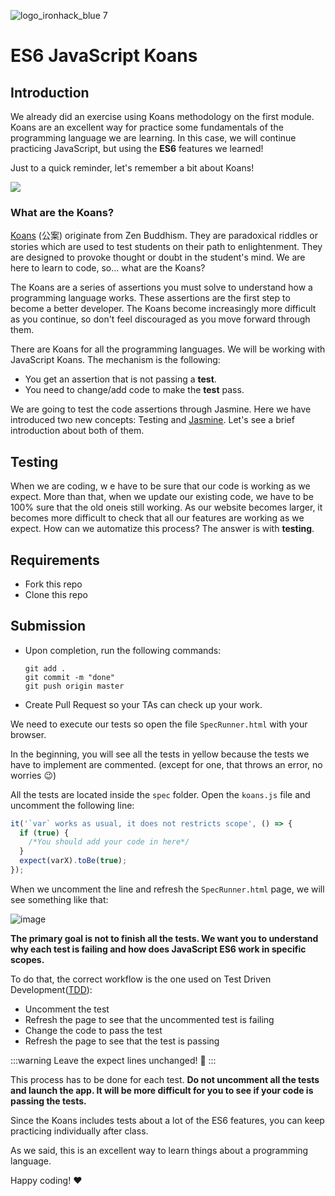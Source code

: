 ![logo_ironhack_blue 7](https://user-images.githubusercontent.com/23629340/40541063-a07a0a8a-601a-11e8-91b5-2f13e4e6b441.png)
# ES6 JavaScript Koans

## Introduction

We already did an exercise using Koans methodology on the first module. Koans are an excellent way for practice some fundamentals of the programming language we are learning. In this case, we will continue practicing JavaScript, but using the **ES6** features we learned!

Just to a quick reminder, let's remember a bit about Koans!

![](https://i.imgur.com/9Ug9NBn.png)

### What are the Koans?

[Koans](https://en.wikipedia.org/wiki/K%C5%8Dan) (公案) originate from Zen Buddhism. They are paradoxical riddles or stories which are used to test students on their path to enlightenment. They are designed to provoke thought or doubt in the student's mind. We are here to learn to code, so... what are the Koans?

The Koans are a series of assertions you must solve to understand how a programming language works. These assertions are the first step to become a better developer. The Koans become increasingly more difficult as you continue, so don't feel discouraged as you move forward through them.

There are Koans for all the programming languages. We will be working with JavaScript Koans. The mechanism is the following:

- You get an assertion that is not passing a **test**.
- You need to change/add code to make the **test** pass.

We are going to test the code assertions through Jasmine. Here we have introduced two new concepts: Testing and [Jasmine](http://jasmine.github.io/). Let's see a brief introduction about both of them.

## Testing

When we are coding, w e have to be sure that our code is working as we expect. More than that, when we update our existing code, we have to be 100% sure that the old oneis still working. As our website becomes larger, it becomes more difficult to check that all our features are working as we expect. How can we automatize this process? The answer is with **testing**.


## Requirements

- Fork this repo
- Clone this repo

## Submission

- Upon completion, run the following commands:

  ```
  git add .
  git commit -m "done"
  git push origin master
  ```

- Create Pull Request so your TAs can check up your work.


We need to execute our tests so open the file `SpecRunner.html` with your browser.

In the beginning, you will see all the tests in yellow because the tests we have to implement are commented. (except for one, that throws an error, no worries :wink:)

All the tests are located inside the `spec` folder. Open the `koans.js` file and uncomment the following line:

```javascript
it('`var` works as usual, it does not restricts scope', () => {
  if (true) {
    /*You should add your code in here*/
  }
  expect(varX).toBe(true);
});
```

When we uncomment the line and refresh the `SpecRunner.html` page, we will see something like that:

![image](https://s3-eu-west-1.amazonaws.com/ih-materials/uploads/upload_0a3269347ff9cf345534607ba27809d2.png)

**The primary goal is not to finish all the tests. We want you to understand why each test is failing and how does JavaScript ES6 work in specific scopes.**

To do that, the correct workflow is the one used on Test Driven Development([TDD](https://en.wikipedia.org/wiki/Test-driven_development)):

- Uncomment the test
- Refresh the page to see that the uncommented test is failing
- Change the code to pass the test
- Refresh the page to see that the test is passing

:::warning 
Leave the expect lines unchanged! 👀 
:::

This process has to be done for each test. **Do not uncomment all the tests and launch the app. It will be more difficult for you to see if your code is passing the tests.**

Since the Koans includes tests about a lot of the ES6 features, you can keep practicing individually after class. 

As we said, this is an excellent way to learn things about a programming language. 

Happy coding! :heart:
